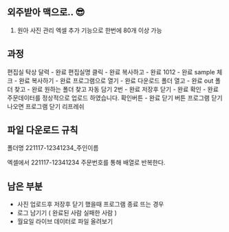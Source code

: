 ## 외주받아 맥으로.. 😎

1. 원아 사진 관리 엑셀 추가 기능으로 한번에 80개 이상 가능

## 과정

편집실 탁상 달력 - 완료
편집실명 클릭 - 완료
복사하고 - 완료
1012 - 완료
sample 체크 - 완료
복사하기 - 완료
프로그램으로 열기 - 완료
다운로드 폴더 열고 - 완료
out 폴더 찾고 - 완료
원하는 폴더 찾고
자동 담기 2번 - 완료
저장후 닫기 - 완료
확인 - 완료
주문데이터를 정상적으로 업로드 하였습니다. 확인버튼 - 완료
닫기 버튼
프로그램 닫기 나오면 프로그램 닫기
리프레쉬

## 파일 다운로드 규칙

폴더명
221117-12341234\_주인이름

엑셀에서 221117-12341234 주문번호를 통해 배열로 반복한다.

## 남은 부분

-   사진 업로드후 저장후 닫기 했을때 프로그램 종료 뜨는 경우
-   로그 남기기 ( 완료된 사람 실패한 사람 )
-   월요일 라이브 데이터로 파일 올려보기
